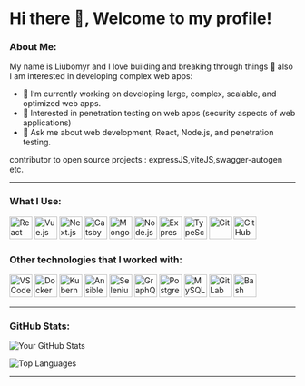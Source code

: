 # Hi there 👋, Welcome to my profile!
### About Me:
My name is Liubomyr and I love building and breaking through things 🤔 also I am interested in developing complex web apps:
- 🔭 I’m currently working on developing large, complex, scalable, and optimized web apps.
- 🌱 Interested in penetration testing on web apps (security aspects of web applications)
- 💬 Ask me about web development, React, Node.js, and penetration testing.
  
contributor to open source projects : expressJS,viteJS,swagger-autogen etc.


---

### What I Use:
<p align="left">
  <img src="https://cdn.jsdelivr.net/gh/devicons/devicon/icons/react/react-original.svg" width="40" height="40" alt="React" />
  <img src="https://cdn.jsdelivr.net/gh/devicons/devicon/icons/vuejs/vuejs-original.svg" width="40" height="40" alt="Vue.js" />
  <img src="https://cdn.jsdelivr.net/gh/devicons/devicon/icons/nextjs/nextjs-original-wordmark.svg" width="40" height="40" alt="Next.js" />
  <img src="https://cdn.jsdelivr.net/gh/devicons/devicon/icons/gatsby/gatsby-original.svg" width="40" height="40" alt="Gatsby" />
  <img src="https://cdn.jsdelivr.net/gh/devicons/devicon/icons/mongodb/mongodb-original.svg" width="40" height="40" alt="MongoDB" />
  <img src="https://cdn.jsdelivr.net/gh/devicons/devicon/icons/nodejs/nodejs-original.svg" width="40" height="40" alt="Node.js" />
  <img src="https://cdn.jsdelivr.net/gh/devicons/devicon/icons/express/express-original.svg" width="40" height="40" alt="Express.js" />
  <img src="https://cdn.jsdelivr.net/gh/devicons/devicon/icons/typescript/typescript-original.svg" width="40" height="40" alt="TypeScript" />
  <img src="https://cdn.jsdelivr.net/gh/devicons/devicon/icons/git/git-original.svg" width="40" height="40" alt="Git" />
  <img src="https://cdn.jsdelivr.net/gh/devicons/devicon/icons/github/github-original.svg" width="40" height="40" alt="GitHub" />
</p>

### Other technologies that I worked with:
<p align="left">
 <img src="https://cdn.jsdelivr.net/gh/devicons/devicon/icons/vscode/vscode-original.svg" alt="VS Code" width="40" height="40" />
<img src="https://cdn.jsdelivr.net/gh/devicons/devicon/icons/docker/docker-original.svg" alt="Docker" width="40" height="40" />
<img src="https://cdn.jsdelivr.net/gh/devicons/devicon/icons/kubernetes/kubernetes-plain.svg" alt="Kubernetes" width="40" height="40" />
<img src="https://cdn.jsdelivr.net/gh/devicons/devicon/icons/ansible/ansible-original.svg" alt="Ansible" width="40" height="40" />
<img src="https://cdn.jsdelivr.net/gh/devicons/devicon/icons/selenium/selenium-original.svg" alt="Selenium" width="40" height="40" />
<img src="https://cdn.jsdelivr.net/gh/devicons/devicon/icons/graphql/graphql-plain.svg" alt="GraphQL" width="40" height="40" />
<img src="https://cdn.jsdelivr.net/gh/devicons/devicon/icons/postgresql/postgresql-original.svg" alt="PostgreSQL" width="40" height="40" />
<img src="https://cdn.jsdelivr.net/gh/devicons/devicon/icons/mysql/mysql-original.svg" alt="MySQL" width="40" height="40" />
<img src="https://cdn.jsdelivr.net/gh/devicons/devicon/icons/gitlab/gitlab-original.svg" alt="GitLab" width="40" height="40" />
<img src="https://cdn.jsdelivr.net/gh/devicons/devicon/icons/bash/bash-original.svg" alt="Bash" width="40" height="40" />

</p>

---

### GitHub Stats:
![Your GitHub Stats](https://github-readme-stats.vercel.app/api?username=devreact854&show_icons=true&theme=radical)

![Top Languages](https://github-readme-stats.vercel.app/api/top-langs/?username=devreact854&layout=compact&theme=radical)

---

<!--
**devreact854/devreact854** is a ✨ _special_ ✨ repository because its `README.md` (this file) appears on your GitHub profile.

Here are some ideas to get you started:

- 🔭 I’m currently working on ...
- 🌱 I’m currently learning ...
- 👯 I’m looking to collaborate on ...
- 🤔 I’m looking for help with ...
- 💬 Ask me about ...
- 📫 How to reach me: ...
- 😄 Pronouns: ...
- ⚡ Fun fact: ...
-->
